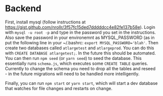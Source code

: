 # Backend

First, install mysql (follow instructions at https://gist.github.com/nrollr/3f57fc15ded7dddddcc4e82fe137b58e). Login with `mysql -u root -p` and type in the password you set in the instructions. Also save the password in your environemnt as MYSQL_PASSWORD (as in put the following line in your ~/.bashrc: `export MYSQL_PASSWORD='blah'`. Then create two databases called `atlargetest` and `atlargeprod`. You can do this with `CREATE DATABASE atlargetest;`. In the future this should be automated. You can then run `npm seed` (or `yarn seed`) to seed the database. This essentially runs `schema.js`, which executes some `CREATE TABLE` queries. Currently to change the schema you need to drop all the tables and reseed - in the future migrations will need to be handled more intelligently.

Finally, you can run `npm start` or `yarn start`, which will start a dev database that watches for file changes and restarts on change. 